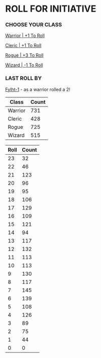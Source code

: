 # ROLL FOR INITIATIVE
### CHOOSE YOUR CLASS

[Warrior | +1 To Roll](https://github.com/benjaminsampica/benjaminsampica/issues/new?title=roll%7Cwarrior&body=Just+click+%27Create%27.)

[Cleric | +1 To Roll](https://github.com/benjaminsampica/benjaminsampica/issues/new?title=roll%7Ccleric&body=Just+click+%27Create%27.)

[Rogue | +3 To Roll](https://github.com/benjaminsampica/benjaminsampica/issues/new?title=roll%7Crogue&body=Just+click+%27Create%27.)

[Wizard | -1 To Roll](https://github.com/benjaminsampica/benjaminsampica/issues/new?title=roll%7Cwizard&body=Just+click+%27Create%27.)
### LAST ROLL BY
[Fylht-1](https://www.github.com/Fylht-1) - as a warrior rolled a 2!

|Class|Count|
|-|-|
|Warrior|731|
|Cleric|428|
|Rogue|725|
|Wizard|515|

|Roll|Count|
|-|-|
|23|32
|22|46
|21|123
|20|96
|19|95
|18|106
|17|129
|16|109
|15|121
|14|94
|13|117
|12|132
|11|113
|10|113
|9|130
|8|117
|7|145
|6|139
|5|108
|4|126
|3|89
|2|75
|1|44
|0|0
